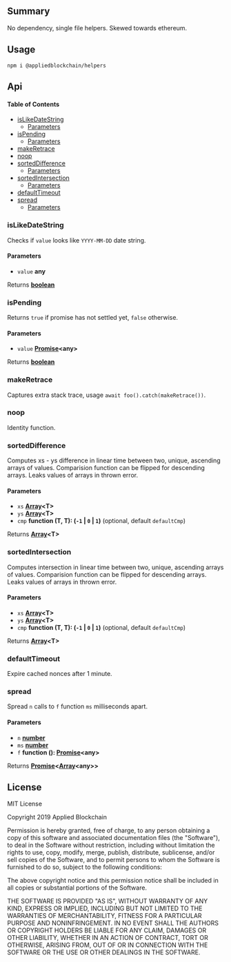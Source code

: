 ## Summary

No dependency, single file helpers. Skewed towards ethereum.

## Usage

    npm i @appliedblockchain/helpers

## Api

<!-- Generated by documentation.js. Update this documentation by updating the source code. -->

#### Table of Contents

-   [isLikeDateString](#islikedatestring)
    -   [Parameters](#parameters)
-   [isPending](#ispending)
    -   [Parameters](#parameters-1)
-   [makeRetrace](#makeretrace)
-   [noop](#noop)
-   [sortedDifference](#sorteddifference)
    -   [Parameters](#parameters-2)
-   [sortedIntersection](#sortedintersection)
    -   [Parameters](#parameters-3)
-   [defaultTimeout](#defaulttimeout)
-   [spread](#spread)
    -   [Parameters](#parameters-4)

### isLikeDateString

Checks if `value` looks like `YYYY-MM-DD` date string.

#### Parameters

-   `value` **any** 

Returns **[boolean](https://developer.mozilla.org/docs/Web/JavaScript/Reference/Global_Objects/Boolean)** 

### isPending

Returns `true` if promise has not settled yet, `false` otherwise.

#### Parameters

-   `value` **[Promise](https://developer.mozilla.org/docs/Web/JavaScript/Reference/Global_Objects/Promise)&lt;any>** 

Returns **[boolean](https://developer.mozilla.org/docs/Web/JavaScript/Reference/Global_Objects/Boolean)** 

### makeRetrace

Captures extra stack trace, usage `await foo().catch(makeRetrace())`.

### noop

Identity function.

### sortedDifference

Computes xs - ys difference in linear time between two, unique, ascending arrays of values.
Comparision function can be flipped for descending arrays.
Leaks values of arrays in thrown error.

#### Parameters

-   `xs` **[Array](https://developer.mozilla.org/docs/Web/JavaScript/Reference/Global_Objects/Array)&lt;T>** 
-   `ys` **[Array](https://developer.mozilla.org/docs/Web/JavaScript/Reference/Global_Objects/Array)&lt;T>** 
-   `cmp` **function (T, T): (`-1` \| `0` \| `1`)**  (optional, default `defaultCmp`)

Returns **[Array](https://developer.mozilla.org/docs/Web/JavaScript/Reference/Global_Objects/Array)&lt;T>** 

### sortedIntersection

Computes intersection in linear time between two, unique, ascending arrays of values.
Comparision function can be flipped for descending arrays.
Leaks values of arrays in thrown error.

#### Parameters

-   `xs` **[Array](https://developer.mozilla.org/docs/Web/JavaScript/Reference/Global_Objects/Array)&lt;T>** 
-   `ys` **[Array](https://developer.mozilla.org/docs/Web/JavaScript/Reference/Global_Objects/Array)&lt;T>** 
-   `cmp` **function (T, T): (`-1` \| `0` \| `1`)**  (optional, default `defaultCmp`)

Returns **[Array](https://developer.mozilla.org/docs/Web/JavaScript/Reference/Global_Objects/Array)&lt;T>** 

### defaultTimeout

Expire cached nonces after 1 minute.

### spread

Spread `n` calls to `f` function `ms` milliseconds apart.

#### Parameters

-   `n` **[number](https://developer.mozilla.org/docs/Web/JavaScript/Reference/Global_Objects/Number)** 
-   `ms` **[number](https://developer.mozilla.org/docs/Web/JavaScript/Reference/Global_Objects/Number)** 
-   `f` **function (): [Promise](https://developer.mozilla.org/docs/Web/JavaScript/Reference/Global_Objects/Promise)&lt;any>** 

Returns **[Promise](https://developer.mozilla.org/docs/Web/JavaScript/Reference/Global_Objects/Promise)&lt;[Array](https://developer.mozilla.org/docs/Web/JavaScript/Reference/Global_Objects/Array)&lt;any>>** 

## License

MIT License

Copyright 2019 Applied Blockchain

Permission is hereby granted, free of charge, to any person obtaining a copy of this software and associated documentation files (the "Software"), to deal in the Software without restriction, including without limitation the rights to use, copy, modify, merge, publish, distribute, sublicense, and/or sell copies of the Software, and to permit persons to whom the Software is furnished to do so, subject to the following conditions:

The above copyright notice and this permission notice shall be included in all copies or substantial portions of the Software.

THE SOFTWARE IS PROVIDED "AS IS", WITHOUT WARRANTY OF ANY KIND, EXPRESS OR IMPLIED, INCLUDING BUT NOT LIMITED TO THE WARRANTIES OF MERCHANTABILITY, FITNESS FOR A PARTICULAR PURPOSE AND NONINFRINGEMENT. IN NO EVENT SHALL THE AUTHORS OR COPYRIGHT HOLDERS BE LIABLE FOR ANY CLAIM, DAMAGES OR OTHER LIABILITY, WHETHER IN AN ACTION OF CONTRACT, TORT OR OTHERWISE, ARISING FROM, OUT OF OR IN CONNECTION WITH THE SOFTWARE OR THE USE OR OTHER DEALINGS IN THE SOFTWARE.
